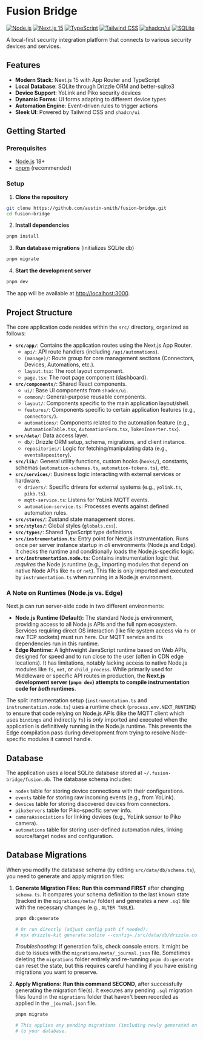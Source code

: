 # Fusion Bridge

[![Node.js](https://img.shields.io/badge/Node.js_18+-339933?style=flat-square&logo=node.js&logoColor=white)](https://nodejs.org/) [![Next.js 15](https://img.shields.io/badge/Next.js_15-000000?style=flat-square&logo=next.js&logoColor=white)](https://nextjs.org/) [![TypeScript](https://img.shields.io/badge/TypeScript-3178C6?style=flat-square&logo=typescript&logoColor=white)](https://www.typescriptlang.org/) [![Tailwind CSS](https://img.shields.io/badge/Tailwind_CSS-38B2AC?style=flat-square&logo=tailwind-css&logoColor=white)](https://tailwindcss.com/) [![shadcn/ui](https://img.shields.io/badge/shadcn%2Fui-000000?style=flat-square&logo=shadcnui)](https://ui.shadcn.com/) [![SQLite](https://img.shields.io/badge/SQLite-003B57?style=flat-square&logo=sqlite&logoColor=white)](https://www.sqlite.org/)

A local-first security integration platform that connects to various security devices and services.

## Features

- **Modern Stack**: Next.js 15 with App Router and TypeScript
- **Local Database**: SQLite through Drizzle ORM and better-sqlite3
- **Device Support**: YoLink and Piko security devices
- **Dynamic Forms**: UI forms adapting to different device types
- **Automation Engine**: Event-driven rules to trigger actions
- **Sleek UI**: Powered by Tailwind CSS and `shadcn/ui`

## Getting Started

### Prerequisites

- [Node.js](https://nextjs.org) 18+
- [pnpm](https://pnpm.io) (recommended)

### Setup

1. **Clone the repository**

```bash
git clone https://github.com/austin-smith/fusion-bridge.git
cd fusion-bridge
```

2. **Install dependencies**

```bash
pnpm install
```

3. **Run database migrations** (initializes SQLite db)

```bash
pnpm migrate
```

4. **Start the development server**

```bash
pnpm dev
```

The app will be available at [http://localhost:3000](http://localhost:3000).

## Project Structure

The core application code resides within the `src/` directory, organized as follows:

-   **`src/app/`**: Contains the application routes using the Next.js App Router.
    -   `api/`: API route handlers (including `/api/automations`).
    -   `(manage)/`: Route group for core management sections (Connectors, Devices, Automations, etc.).
    -   `layout.tsx`: The root layout component.
    -   `page.tsx`: The root page component (dashboard).
-   **`src/components/`**: Shared React components.
    -   `ui/`: Base UI components from `shadcn/ui`.
    -   `common/`: General-purpose reusable components.
    -   `layout/`: Components specific to the main application layout/shell.
    -   `features/`: Components specific to certain application features (e.g., `connectors/`).
    -   `automations/`: Components related to the automation feature (e.g., `AutomationTable.tsx`, `AutomationForm.tsx`, `TokenInserter.tsx`).
-   **`src/data/`**: Data access layer.
    -   `db/`: Drizzle ORM setup, schema, migrations, and client instance.
    -   `repositories/`: Logic for fetching/manipulating data (e.g., `eventsRepository`).
-   **`src/lib/`**: General utility functions, custom hooks (`hooks/`), constants, schemas (`automation-schemas.ts`, `automation-tokens.ts`), etc.
-   **`src/services/`**: Business logic interacting with external services or hardware.
    -   `drivers/`: Specific drivers for external systems (e.g., `yolink.ts`, `piko.ts`).
    -   `mqtt-service.ts`: Listens for YoLink MQTT events.
    -   `automation-service.ts`: Processes events against defined automation rules.
-   **`src/stores/`**: Zustand state management stores.
-   **`src/styles/`**: Global styles (`globals.css`).
-   **`src/types/`**: Shared TypeScript type definitions.
-   **`src/instrumentation.ts`**: Entry point for Next.js instrumentation. Runs once per server instance startup in *all* environments (Node.js and Edge). It checks the runtime and conditionally loads the Node.js-specific logic.
-   **`src/instrumentation.node.ts`**: Contains instrumentation logic that *requires* the Node.js runtime (e.g., importing modules that depend on native Node APIs like `fs` or `net`). This file is only imported and executed by `instrumentation.ts` when running in a Node.js environment.

### A Note on Runtimes (Node.js vs. Edge)

Next.js can run server-side code in two different environments:

-   **Node.js Runtime (Default):** The standard Node.js environment, providing access to all Node.js APIs and the full npm ecosystem. Services requiring direct OS interaction (like file system access via `fs` or raw TCP sockets) must run here. Our MQTT service and its dependencies run in this runtime.
-   **Edge Runtime:** A lightweight JavaScript runtime based on Web APIs, designed for speed and to run close to the user (often in CDN edge locations). It has limitations, notably lacking access to native Node.js modules like `fs`, `net`, or `child_process`. While primarily used for Middleware or specific API routes in production, the **Next.js development server (`pnpm dev`) attempts to compile instrumentation code for *both* runtimes**.

The split instrumentation setup (`instrumentation.ts` and `instrumentation.node.ts`) uses a runtime check (`process.env.NEXT_RUNTIME`) to ensure that code relying on Node.js APIs (like the MQTT client which uses `bindings` and indirectly `fs`) is *only* imported and executed when the application is definitively running in the Node.js runtime. This prevents the Edge compilation pass during development from trying to resolve Node-specific modules it cannot handle.

## Database

The application uses a local SQLite database stored at `~/.fusion-bridge/fusion.db`. The database schema includes:

-   `nodes` table for storing device connections with their configurations.
-   `events` table for storing raw incoming events (e.g., from YoLink).
-   `devices` table for storing discovered devices from connectors.
-   `pikoServers` table for Piko-specific server info.
-   `cameraAssociations` for linking devices (e.g., YoLink sensor to Piko camera).
-   `automations` table for storing user-defined automation rules, linking source/target nodes and configuration.

## Database Migrations

When you modify the database schema (by editing `src/data/db/schema.ts`), you need to generate and apply migration files:

1.  **Generate Migration Files:**
    **Run this command FIRST** after changing `schema.ts`.
    It compares your schema definition to the last known state (tracked in the `migrations/meta/` folder) and generates a new `.sql` file with the necessary changes (e.g., `ALTER TABLE`).
    ```bash
    pnpm db:generate 

    # Or run directly (adjust config path if needed):
    # npx drizzle-kit generate:sqlite --config=./src/data/db/drizzle.config.ts
    ```

    *Troubleshooting:* If generation fails, check console errors. It might be due to issues with the `migrations/meta/_journal.json` file. Sometimes deleting the `migrations` folder entirely and re-running `pnpm db:generate` can reset the state, but this requires careful handling if you have existing migrations you want to preserve.

2.  **Apply Migrations:**
    **Run this command SECOND**, after successfully generating the migration file(s).
    It executes any pending `.sql` migration files found in the `migrations` folder that haven't been recorded as applied in the `_journal.json` file.
    ```bash
    pnpm migrate

    # This applies any pending migrations (including newly generated ones)
    # to your database.
    ```